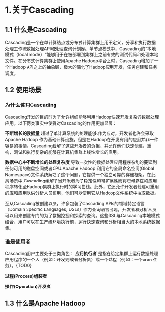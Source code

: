 
1.关于Cascading
==============

1.1 什么是Cascading
------------------
Cascading是一个在单计算结点或分布式计算集群上用于定义，分享和执行数据处理工作流数据处理API和处理查询计划器。单节点模式中，Cascading的“本地模式（local mode）“能够用于在被部署到集群上之前有效的测试代码和处理本地文件。在分布式计算集群上使用Apache Hadoop平台上时，Cascading增加了一个Hadoop API之上的抽象层，极大的简化了Hadoop应用开发，任务创建和任务调度。

1.2 使用场景
-----------

### 为什么使用Cascading
Cascading开发的目的时为了允许组织能够利用Hadoop快速开发复杂的数据处理应用。以下两类事实中使得对Cascading的作用更加显著：

<b>不断增长的数据量</b> 超过了单计算系统的处理能够.作为应对，开发者也许会采取Apache Hadoop 作为基础计算设施，但是在Hadoop在开发有用的应用并非一件容易的事情。Cascading缓解了这些开发者的负担，并允许他们快速创建，重构，测试和执行复杂的能够在计算机集群上线性增长的应用。

<b>数据中心中不断增长的处理复杂度</b> 导致一次性的数据处理应用程序杂乱的蔓延到任何可用的磁盘空间或者CPU.Apache Hadoop 利用它的全局命名空间(Global Namespace)文件系统解决了这个问题，它提供一个独立可靠的存储框架。在此类场景中,Cascading缓解了当开发者为了稳定性和可扩展性而将已经存在的应用程序转化至Hadoop集群上执行时的学习曲线。此外，它还允许开发者创建可重用的库和应用以供分析人员使用，他们可以使用它从Hadoop文件系统中抽取数据。

至从Cascading被创建以来，许多包装了Cascading APIs的领域特定语言（Domain Specific Languages, DSLs）作为查询语言出现，开发者和分析人员可以用来创建专门的为了数据挖掘和探索的查询。这些DSL与Cascading本地模式结合，用户可以在生产级环境执行前，运行快速查询和分析相当大的本地系统数据集。

### 谁是使用者
Cascading用户主要处于三类角色：
<b>应用执行者</b> 是指在给定集群上运行数据处理应用程序的一个人（例如：开发则或者分析员）或一个过程（例如：一个cron 任务）。{TODO}

<b>过程(Process)组装者</b>

<b>操作(Operation)开发者</b>


1.3 什么是Apache Hadoop
----------------------


